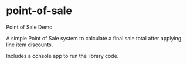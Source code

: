 # point-of-sale
Point of Sale Demo

A simple Point of Sale system to calculate a final sale total after applying line item discounts. 

Includes a console app to run the library code.
